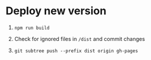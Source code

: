 # Deploy new version

1. `npm run build`

2. Check for ignored files in `/dist` and commit changes

3. `git subtree push --prefix dist origin gh-pages`